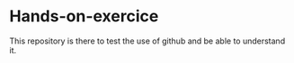 # Hands-on-exercice
This repository is there to test the use of github and be able to understand it.